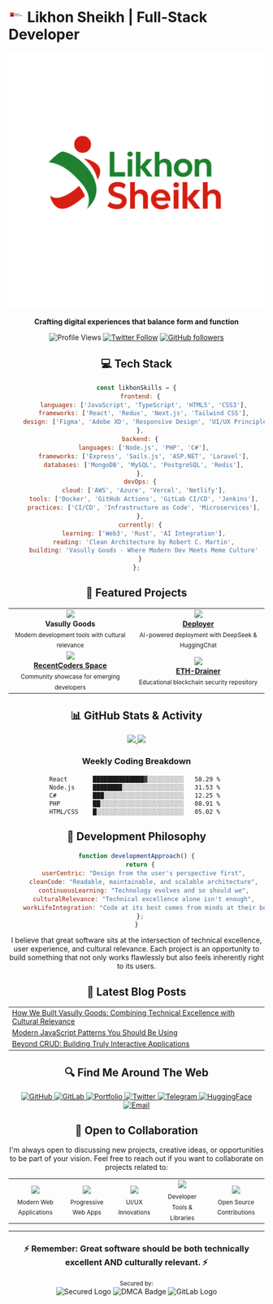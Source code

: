 # <img src="https://raw.githubusercontent.com/likhonsheikhofficial/likhonsheikhofficial/54bf37b3639413df6f8b97e9a9bcecdb97152cad/logo.svg" width="30" /> Likhon Sheikh | Full-Stack Developer

<div align="center">
  <img src="https://raw.githubusercontent.com/likhonsheikhofficial/likhonsheikhofficial/54bf37b3639413df6f8b97e9a9bcecdb97152cad/LikhonSheikh.svg" alt="Likhon Sheikh SVG" />
  <br />

<div align="center">
  <p><strong>Crafting digital experiences that balance form and function</strong></p>
  
  ![Profile Views](https://komarev.com/ghpvc/?username=likhonsheikhofficial&style=flat-square&color=brightgreen)
  [![Twitter Follow](https://img.shields.io/twitter/follow/iikhonsheikh?style=social)](https://twitter.com/iikhonsheikh)
  [![GitHub followers](https://img.shields.io/github/followers/likhonsheikhofficial?style=social)](https://github.com/likhonsheikhofficial)
</div>

## 💻 Tech Stack

```javascript
const likhonSkills = {
  frontend: {
    languages: ['JavaScript', 'TypeScript', 'HTML5', 'CSS3'],
    frameworks: ['React', 'Redux', 'Next.js', 'Tailwind CSS'],
    design: ['Figma', 'Adobe XD', 'Responsive Design', 'UI/UX Principles'],
  },
  backend: {
    languages: ['Node.js', 'PHP', 'C#'],
    frameworks: ['Express', 'Sails.js', 'ASP.NET', 'Laravel'],
    databases: ['MongoDB', 'MySQL', 'PostgreSQL', 'Redis'],
  },
  devOps: {
    cloud: ['AWS', 'Azure', 'Vercel', 'Netlify'],
    tools: ['Docker', 'GitHub Actions', 'GitLab CI/CD', 'Jenkins'],
    practices: ['CI/CD', 'Infrastructure as Code', 'Microservices'],
  },
  currently: {
    learning: ['Web3', 'Rust', 'AI Integration'],
    reading: 'Clean Architecture by Robert C. Martin',
    building: 'Vasully Goods - Where Modern Dev Meets Meme Culture'
  }
};
```

## 🚀 Featured Projects

<div align="center">
  <table>
    <tr>
      <td align="center">
        <img src="https://img.icons8.com/color/96/000000/source-code.png" width="60"/>
        <br />
        <strong>Vasully Goods</strong>
        <br />
        <sub>Modern development tools with cultural relevance</sub>
      </td>
      <td align="center">
        <img src="https://img.icons8.com/color/96/000000/rocket.png" width="60"/>
        <br />
        <strong><a href="https://github.com/likhon-developer/Deployer">Deployer</a></strong>
        <br />
        <sub>AI-powered deployment with DeepSeek & HuggingChat</sub>
      </td>
    </tr>
    <tr>
      <td align="center">
        <img src="https://img.icons8.com/color/96/000000/group.png" width="60"/>
        <br />
        <strong><a href="https://huggingface.co/spaces/likhonsheikh/RecentCoders">RecentCoders Space</a></strong>
        <br />
        <sub>Community showcase for emerging developers</sub>
      </td>
      <td align="center">
        <img src="https://img.icons8.com/color/96/000000/ethereum.png" width="60"/>
        <br />
        <strong><a href="https://github.com/likhon-developer/eth-drainer">ETH-Drainer</a></strong>
        <br />
        <sub>Educational blockchain security repository</sub>
      </td>
    </tr>
  </table>
</div>

## 📊 GitHub Stats & Activity

<div align="center">
  <a href="https://github.com/likhonsheikhofficial">
    <img height="180em" src="https://github-readme-stats.vercel.app/api?username=likhonsheikhofficial&show_icons=true&theme=radical&include_all_commits=true&count_private=true"/>
    <img height="180em" src="https://github-readme-stats.vercel.app/api/top-langs/?username=likhonsheikhofficial&layout=compact&langs_count=7&theme=radical"/>
  </a>
</div>

### Weekly Coding Breakdown

```text
React       ██████████████▓░░░░░░░░░░   58.29 % 
Node.js     ████████░░░░░░░░░░░░░░░░░   31.53 % 
C#          ███░░░░░░░░░░░░░░░░░░░░░░   12.25 % 
PHP         ██░░░░░░░░░░░░░░░░░░░░░░░   08.91 % 
HTML/CSS    █░░░░░░░░░░░░░░░░░░░░░░░░   05.02 % 
```

## 💭 Development Philosophy

```javascript
function developmentApproach() {
  return {
    userCentric: "Design from the user's perspective first",
    cleanCode: "Readable, maintainable, and scalable architecture",
    continuousLearning: "Technology evolves and so should we",
    culturalRelevance: "Technical excellence alone isn't enough",
    workLifeIntegration: "Code at its best comes from minds at their best"
  };
}
```

I believe that great software sits at the intersection of technical excellence, user experience, and cultural relevance. Each project is an opportunity to build something that not only works flawlessly but also feels inherently right to its users.

## 📝 Latest Blog Posts

<div align="center">
  <table>
    <tr>
      <td>
        <a href="#">How We Built Vasully Goods: Combining Technical Excellence with Cultural Relevance</a>
      </td>
    </tr>
    <tr>
      <td>
        <a href="#">Modern JavaScript Patterns You Should Be Using</a>
      </td>
    </tr>
    <tr>
      <td>
        <a href="#">Beyond CRUD: Building Truly Interactive Applications</a>
      </td>
    </tr>
  </table>
</div>

## 🔍 Find Me Around The Web

<div align="center">
  <a href="https://github.com/likhonsheikhofficial" target="_blank">
    <img src="https://img.shields.io/badge/GitHub-100000?style=for-the-badge&logo=github&logoColor=white" alt="GitHub" />
  </a>
  <a href="https://gitlab.com/likhonsheikhofficial" target="_blank">
    <img src="https://img.shields.io/badge/GitLab-330F63?style=for-the-badge&logo=gitlab&logoColor=white" alt="GitLab" />
  </a>
  <a href="https://likhon.dev" target="_blank">
    <img src="https://img.shields.io/badge/Portfolio-1A2C34?style=for-the-badge&logo=safari&logoColor=white" alt="Portfolio" />
  </a>
  <a href="https://twitter.com/iikhonsheikh" target="_blank">
    <img src="https://img.shields.io/badge/Twitter-1DA1F2?style=for-the-badge&logo=twitter&logoColor=white" alt="Twitter" />
  </a>
  <a href="https://t.me/likhonsheikh" target="_blank">
    <img src="https://img.shields.io/badge/Telegram-2CA5E0?style=for-the-badge&logo=telegram&logoColor=white" alt="Telegram" />
  </a>
  <a href="https://huggingface.co/likhonsheikh" target="_blank">
    <img src="https://img.shields.io/badge/HuggingFace-FFAC1C?style=for-the-badge&logo=huggingface&logoColor=white" alt="HuggingFace" />
  </a>
  <a href="mailto:likhonsheikh@aol.com">
    <img src="https://img.shields.io/badge/Email-D14836?style=for-the-badge&logo=gmail&logoColor=white" alt="Email" />
  </a>
</div>

## 🤝 Open to Collaboration

I'm always open to discussing new projects, creative ideas, or opportunities to be part of your vision. Feel free to reach out if you want to collaborate on projects related to:

<div align="center">
  <table>
    <tr>
      <td align="center">
        <img src="https://img.icons8.com/color/96/000000/html-5.png" width="40"/>
        <br />
        <sub>Modern Web Applications</sub>
      </td>
      <td align="center">
        <img src="https://img.icons8.com/color/96/000000/progressive-web-app.png" width="40"/>
        <br />
        <sub>Progressive Web Apps</sub>
      </td>
      <td align="center">
        <img src="https://img.icons8.com/color/96/000000/design.png" width="40"/>
        <br />
        <sub>UI/UX Innovations</sub>
      </td>
      <td align="center">
        <img src="https://img.icons8.com/color/96/000000/maintenance.png" width="40"/>
        <br />
        <sub>Developer Tools & Libraries</sub>
      </td>
      <td align="center">
        <img src="https://img.icons8.com/color/96/000000/code-fork.png" width="40"/>
        <br />
        <sub>Open Source Contributions</sub>
      </td>
    </tr>
  </table>
</div>

<hr />

<div align="center">
  <h3>⚡ <strong>Remember</strong>: Great software should be both technically excellent AND culturally relevant. ⚡</h3>
</div>

<div align="center">
  <small>Secured by:</small>
  <br />
  <img src="https://hebbkx1anhila5yf.public.blob.vercel-storage.com/cf_secured_logo-myaJraofxyNHJtjSrD3pLImbQ7Selb.png" alt="Secured Logo" height="30" />
  <img src="https://hebbkx1anhila5yf.public.blob.vercel-storage.com/dmca-badge-iI818fjCpryXfXzfu6KsZBlJvrlVJc.png" alt="DMCA Badge" height="30" />
  <img src="https://hebbkx1anhila5yf.public.blob.vercel-storage.com/1342-gitlab-logo_small-uEqGoZW22i1uYsxdUUylsj5Noxopxb.png" alt="GitLab Logo" height="30" />
</div>
